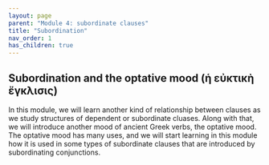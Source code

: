 ```yaml
---
layout: page
parent: "Module 4: subordinate clauses"
title: "Subordination"
nav_order: 1
has_children: true
---
```


## Subordination and the optative mood (ἡ εὐκτικὴ ἔγκλισις) 

In this module, we will learn another kind of relationship between clauses as we study structures of dependent or subordinate cluases. Along with that, we will introduce another mood of ancient Greek verbs, the optative mood. The optative mood has many uses, and we will start learning in this module how it is used in some types of subordinate clauses that are introduced by subordinating conjunctions. 


